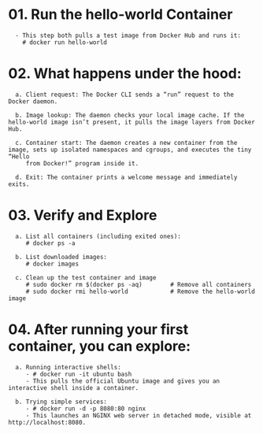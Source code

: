 # 01. Run the hello-world Container
      - This step both pulls a test image from Docker Hub and runs it:
        # docker run hello-world


# 02. What happens under the hood:
      a. Client request: The Docker CLI sends a “run” request to the Docker daemon.

      b. Image lookup: The daemon checks your local image cache. If the hello-world image isn’t present, it pulls the image layers from Docker Hub.

      c. Container start: The daemon creates a new container from the image, sets up isolated namespaces and cgroups, and executes the tiny “Hello 
         from Docker!” program inside it.
      
      d. Exit: The container prints a welcome message and immediately exits.


# 03. Verify and Explore
      a. List all containers (including exited ones):
         # docker ps -a
      
      b. List downloaded images:
         # docker images 
      
      c. Clean up the test container and image
         # sudo docker rm $(docker ps -aq)        # Remove all containers
         # sudo docker rmi hello-world            # Remove the hello-world image


# 04. After running your first container, you can explore:
      a. Running interactive shells:
         - # docker run -it ubuntu bash
         - This pulls the official Ubuntu image and gives you an interactive shell inside a container.

      b. Trying simple services:
         - # docker run -d -p 8080:80 nginx
         - This launches an NGINX web server in detached mode, visible at http://localhost:8080.



